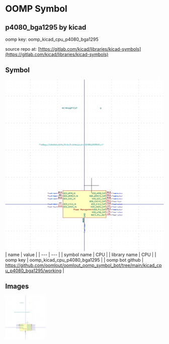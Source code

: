 # OOMP Symbol  
## p4080_bga1295  by kicad  
  
oomp key: oomp_kicad_cpu_p4080_bga1295  
  
source repo at: [https://gitlab.com/kicad/libraries/kicad-symbols](https://gitlab.com/kicad/libraries/kicad-symbols)  
## Symbol  
  
[![working.png](working_600.png)](working.png)  
| name | value | 
| --- | --- | 
| symbol name | CPU | 
| library name | CPU | 
| oomp key | oomp_kicad_cpu_p4080_bga1295 | 
| oomp bot github | https://github.com/oomlout/oomlout_oomp_symbol_bot/tree/main/kicad_cpu_p4080_bga1295/working | 
## Images  
  
[![working.png](working_140.png)](working.png)  
